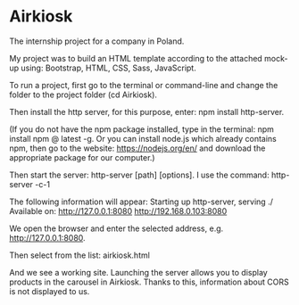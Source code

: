 # Airkiosk
The internship project for a company in Poland.

My project was to build an HTML template according to the attached mock-up using: Bootstrap, HTML, CSS, Sass, JavaScript.

To run a project, first go to the terminal or command-line and change the folder to the project folder (cd Airkiosk).

Then install the http server, for this purpose, enter: npm install http-server.

(If you do not have the npm package installed, type in the terminal: npm install npm @ latest -g. Or you can install node.js which already contains npm, then go to the website: https://nodejs.org/en/ and download the appropriate package for our computer.)

Then start the server: http-server [path] [options]. I use the command: http-server -c-1

The following information will appear: Starting up http-server, serving ./ Available on: http://127.0.0.1:8080 http://192.168.0.103:8080

We open the browser and enter the selected address, e.g. http://127.0.0.1:8080.

Then select from the list: airkiosk.html

And we see a working site. Launching the server allows you to display products in the carousel in Airkiosk. Thanks to this, information about CORS is not displayed to us.
